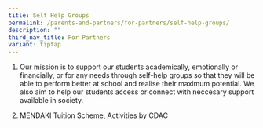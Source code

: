 ```yaml
---
title: Self Help Groups
permalink: /parents-and-partners/for-partners/self-help-groups/
description: ""
third_nav_title: For Partners
variant: tiptap
---
```

<ol data-tight="true" class="tight">
<li>
<p>Our mission is to support our students academically, emotionally or financially,
or for any needs through self-help groups so that they will be able to&nbsp;perform
better at school and realise their maximum potential. We also aim to help
our students access or connect with neccesary support available&nbsp;in
society.</p>
<p></p>
</li>
<li>
<p>MENDAKI Tuition Scheme, Activities by CDAC</p>
</li>
</ol>
<p></p>